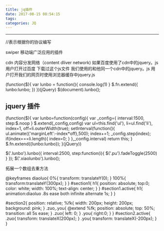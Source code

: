 ```yaml
---
title: jq插件
date: 2017-08-15 08:54:15
tags:
categories: JQ
---
```

------

<!-- more -->
<link href="//cdn.bootcss.com/fullPage.js/2.7.9/jquery.fullPage.css" rel="stylesheet">
//表示根据你的协议编写

swiper 移动端广泛应用的插件

cdn 内容分发网络（content dliver network)
如果百度使用了cdn中的jquery。js 用户打开过百度
下载过这个js文件 我们使用的和他同一个cdn中的jquery。js
用户打开我们的网页时使用浏览器缓存中jquery.js

(function($){
   var lunbo = function(){
	 console.log(1)
	 }
	 $.fn.extend({
	 lunbo:lunbo;
	 })
})(jQuery)
$(document).lunbo();


## jquery 插件
(function($){
	var lunbo=function(config){
		var _config={
			interval:1500,
			step:$.noop
		}
		$.extend(_config,config)
        var ul=this.find('ul'),
            li=ul.find('li'),
            index=1,
            off=li.outerWidth(true);
           setInterval(function(){
           	ul.animate({'marginLeft':-index*off},500);
           	index+=1;
           	_config.step(index);
           	if(index===li.length){
           		index=0;
           	}
           },_config.interval)
           return this;
	}
	$.fn.extend({lunbo:lunbo});
}(jQuery))

$('.lunbo').lunbo({
		interval:2500,
        step:function(i){
            $('.pu').fadeToggle(2500)
        }
	});
	$('.xiaolunbo').lunbo();


拓展一个数组去重方法
<!-- $.quchong([1,1,1,2,3])

reverseString -->

<!-- $.quchong(function(x){
	x.each(function(i,v){

	})
})


$.extend(reverseString:function(obj){
	return obj.slipt('').reverse().join('')
})
$.rs('123') -->

@keyframes diaoluo{
   0%{
     transform: translateY(0);
   }
   100%{
     transform:translateY(300px);
   }
}
#section1{
  h1{
    position: absolute;
    top:0;
    color: white;
    width: 100%;
    text-align: center;
  }
}
#section1.active{
  h1{
    animation:diaoluo .8s ease both infinite alternate 1s;
  }
}

#section2{
    position: relative;
    %fk{
      width: 200px;
      height: 200px;
      background: pink;
    }
    .zuo,.you{
      @extend %fk;
      position: absolute;
      top: 50%;
      transition: all 5s ease;
    }
    .zuo{
      left: 0;
    }
    .you{
      right:0;
    }
}
#section2.active{
  .zuo{
    transform: translateX(200px);
  }
  .you{
    transform: translateX(-200px);
  }
}



<!DOCTYPE html>
<html lang="en">
<head>
	<meta charset="UTF-8">
	<title>Document</title>
</head>
<script src="jquery-1.12.0.js"></script>
<body>
	<script>
	// $.extend({
	// 	reverseString:function(s){
	// 		for( var i =s.length-1,r='';i>=0;i--){
 //               r+= s[i]
	// 		}
	// 		return r;
	// 	}
	// })
	// $.extend({
	// 	reverseString:function(s){
	// 		return r.split('').reverse().join('')  //先变成数组然后调用数组的反的方法在转回去
	// 	}
	// })

	// $.extend({
	// 	reverseString:function(s){
	// 		for( var i =s.length-1,r='';i>=0;i--){
 //               r+= s[i]
	// 		}
	// 		return r;
	// 	},
	// 	quchong:function(arr){
	// 		var r =[];
	// 		// $.each(arr,function(i,v){
	// 		// 	if( $.inArray(v,r) === -1){
	// 		// 	       r.push(v)
	// 		// 	}
	// 		// })
	// 		// return r;
	// 		var dict = {};
	// 		for(var i=0;i<arr.length;i++){
	// 			var v = arr[i]
	// 			if(!dict[v]){
	// 				dict[v] = true;
	// 				r.push(v);
	// 			}
	// 		}
	// 		return r;
	// 	}
	// })



    // $.extend({
     // quchong:function(arr){
    	// var r = [];
    	// $.each(arr,function(i,v){
     //        if( $.inArray(v,r) === -1 ){
     //        	r.push(v)
     //        }
    	// })
     //    return r;
     //  }
     // quchong:function(arr){
     // 	var dict = {};
     // 	var r = [];
     // 	for(var i=0;i<arr.length;i++){
     // 		var v = arr[i]
     // 		if(!dict[v]){
     // 			dict[v]=true;
     // 			r.push(v);
     // 		}
     // 	}
     // 	return r;
     // }   
     // reverseString:function(s){
     //      return s.split('').reverse().join()
     // }
     // reverseString:function(s){
     // 	var r='';
     // 	for( var i=s.length-1;i>=0;i--){
     // 		r += s[i]
     // 	}
     // 	return r;
     // }    	
    // })
    // var a = $.quchong([1,2,3,2,4,5,2,2,1,1])
    // console.log(a)
    // var a = $.reverseString('abc')
    // console.log(a)

    // $.extend({
    // 	fanlai:function(v){
    //        return v.split('').reverse().join('')
    // 	}
    // })
    // var a = $.fanlai('abc')
    // console.log(a)


    // $.fn.extend({
    // 	bianlan:function(){
    // 		this.css('color','red')
    // 		return this;
    // 	}
    // })
	</script>
</body>
</html>
